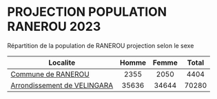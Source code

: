 # PROJECTION POPULATION RANEROU 2023
	
Répartition de la population de RANEROU projection selon le sexe
	
| Localite  | Homme | Femme | Total |
| --------- |:-----:|:-----:|:-----:|
| [Commune de RANEROU](RANEROU) | 2355 | 2050 | 4404 |
| [Arrondissement de VELINGARA](VELINGARA) | 35636 | 34644 | 70280 |
